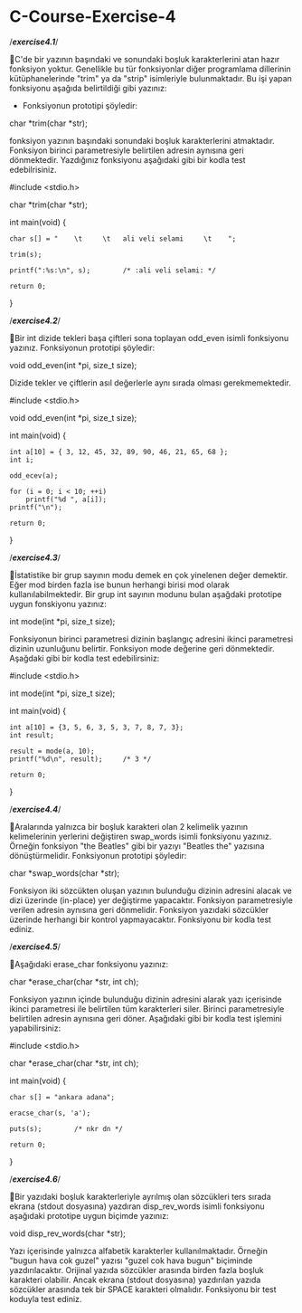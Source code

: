 # C-Course-Exercise-4


/*****exercise4.1*****/

:pushpin:C'de bir yazının başındaki ve sonundaki boşluk karakterlerini atan hazır fonksiyon yoktur. Genellikle bu tür fonksiyonlar diğer programlama dillerinin kütüphanelerinde "trim" ya da "strip" isimleriyle bulunmaktadır. Bu işi yapan fonksiyonu aşağıda belirtildiği gibi yazınız:

- Fonksiyonun prototipi şöyledir:

char *trim(char *str);

fonksiyon yazının başındaki sonundaki boşluk karakterlerini atmaktadır. Fonksiyon birinci parametresiyle belirtilen adresin aynısına geri dönmektedir. Yazdığınız fonksiyonu aşağıdaki gibi bir kodla test edebilrisiniz. 

#include <stdio.h>

char *trim(char *str);

int main(void)
{

	char s[] = "    \t     \t   ali veli selami     \t    ";

	trim(s);

	printf(":%s:\n", s);		/* :ali veli selami: */

	return 0;
}

/*****exercise4.2*****/

:pushpin:Bir int dizide tekleri başa çiftleri sona toplayan odd_even isimli fonksiyonu yazınız. Fonksiyonun prototipi şöyledir:

void odd_even(int *pi, size_t size);

Dizide tekler ve çiftlerin asıl değerlerle aynı sırada olması gerekmemektedir.

#include <stdio.h>

void odd_even(int *pi, size_t size);

int main(void)
{

	int a[10] = { 3, 12, 45, 32, 89, 90, 46, 21, 65, 68 };
	int i;

	odd_ecev(a);

	for (i = 0; i < 10; ++i)			
		printf("%d ", a[i]);
	printf("\n");

	return 0;
}

/*****exercise4.3*****/

:pushpin:İstatistike bir grup sayının modu demek en çok yinelenen değer demektir. Eğer mod birden fazla ise bunun herhangi birisi mod olarak kullanılabilmektedir. Bir grup int sayının modunu bulan aşağdaki prototipe uygun fonskiyonu yazınız:

int mode(int *pi, size_t size);

Fonksiyonun birinci parametresi dizinin başlangıç adresini ikinci parametresi dizinin uzunluğunu belirtir. Fonksiyon mode değerine geri dönmektedir. Aşağdaki gibi bir kodla test edebilirsiniz:

#include <stdio.h>

int mode(int *pi, size_t size);

int main(void)
{

	int a[10] = {3, 5, 6, 3, 5, 3, 7, 8, 7, 3};
	int result;

	result = mode(a, 10);
	printf("%d\n", result);		/* 3 */

	return 0;
}

/*****exercise4.4*****/

:pushpin:Aralarında yalnızca bir boşluk karakteri olan 2 kelimelik yazının kelimelerinin yerlerini değiştiren swap_words isimli fonksiyonu yazınız. Örneğin fonksiyon "the Beatles" gibi bir yazıyı "Beatles the" yazısına dönüştürmelidir. Fonksiyonun prototipi şöyledir:

char *swap_words(char *str);

Fonksiyon iki sözcükten oluşan yazının bulunduğu dizinin adresini alacak ve dizi üzerinde (in-place) yer değiştirme yapacaktır. Fonksiyon parametresiyle verilen adresin aynısına geri dönmelidir. Fonksiyon yazıdaki sözcükler üzerinde herhangi bir kontrol yapmayacaktır. Fonksiyonu bir kodla test ediniz.

/*****exercise4.5*****/

:pushpin:Aşağıdaki erase_char fonksiyonu yazınız:

char *erase_char(char *str, int ch);

Fonksiyon yazının içinde bulunduğu dizinin adresini alarak yazı içerisinde ikinci parametresi ile belirtilen tüm karakterleri siler. Birinci parametresiyle belirtilen adresin aynısına geri döner. Aşağıdaki gibi bir kodla test işlemini yapabilirsiniz:

#include <stdio.h>

char *erase_char(char *str, int ch);

int main(void)
{

	char s[] = "ankara adana";

	eracse_char(s, 'a');

	puts(s);		/* nkr dn */

	return 0;
}

/*****exercise4.6*****/

:pushpin:Bir yazıdaki boşluk karakterleriyle ayrılmış olan sözcükleri ters sırada ekrana (stdout dosyasına) yazdıran disp_rev_words isimli fonksiyonu aşağıdaki prototipe uygun biçimde yazınız:

void disp_rev_words(char *str);

Yazı içerisinde yalnızca alfabetik karakterler kullanılmaktadır. Örneğin "bugun    hava cok   guzel" yazısı "guzel cok hava bugun" biçiminde yazdırılacaktır. Orijinal yazıda sözcükler arasında birden fazla boşluk karakteri olabilir. Ancak ekrana (stdout dosyasına) yazdırılan yazıda sözcükler arasında tek bir SPACE karakteri olmalıdır. Fonksiyonu bir test koduyla test ediniz.




